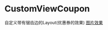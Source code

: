# CustomViewCoupon
自定义带有锯齿边的Layout(优惠券的效果)
[图片效果](https://github.com/HaoFeiWang/CustomViewCoupon/blob/master/device-2017-03-18-144227.png)
